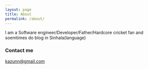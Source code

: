 ```yaml
---
layout: page
title: About
permalink: /about/
---
```


I am a Software engineer/Developer/Father/Hardcore cricket fan and soemtimes do blog in Sinhala(language)

### Contact me

[kazunn@gmail.com](mailto:kazunn@gmail.com)